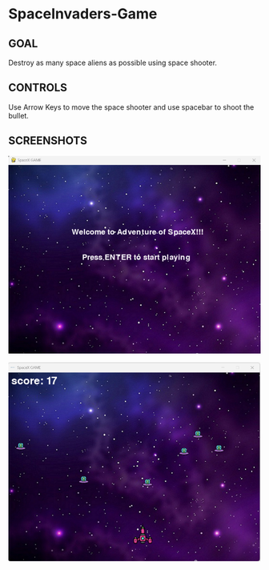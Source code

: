 # SpaceInvaders-Game

## GOAL

Destroy as many space aliens as possible using space shooter.

## CONTROLS

Use Arrow Keys to move the space shooter and use spacebar to shoot the bullet.

## SCREENSHOTS

![Start Screen](https://raw.githubusercontent.com/YashJeena/SpaceInvaders-Game/main/Screenshots/start_screen.png)

![Play Screen](https://raw.githubusercontent.com/YashJeena/SpaceInvaders-Game/main/Screenshots/play_game.png)
